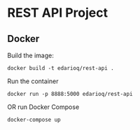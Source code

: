# REST API Project

## Docker

Build the image:

```docker build -t edarioq/rest-api .```

Run the container

```docker run -p 8888:5000 edarioq/rest-api```

OR run Docker Compose

```docker-compose up```
